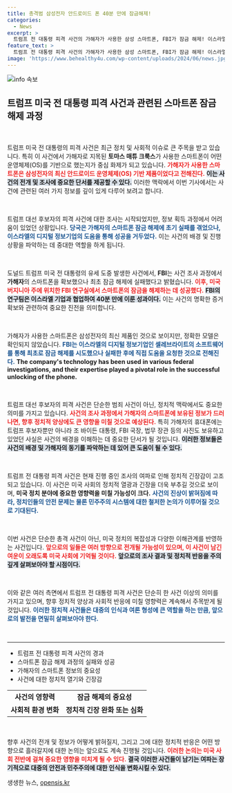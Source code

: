 ```yaml
---
title: 총격범 삼성전자 안드로이드 폰 40분 만에 잠금해제!
categories:
  - News
excerpt: >
  트럼프 전 대통령 피격 사건의 가해자가 사용한 삼성 스마트폰, FBI가 잠금 해제! 이스라엘 기업 도움으로 40분 만에 정보 확보. 놀라운 사건의 전말과 가해자 휴대폰에 담긴 충격적인 사진들, 클릭해서 확인해보세요!
feature_text: >
  트럼프 전 대통령 피격 사건의 가해자가 사용한 삼성 스마트폰, FBI가 잠금 해제! 이스라엘 기업 도움으로 40분 만에 정보 확보. 놀라운 사건의 전말과 가해자 휴대폰에 담긴 충격적인 사진들, 클릭해서 확인해보세요!
image: 'https://www.behealthy4u.com/wp-content/uploads/2024/06/news.jpg'
---
```


<p><img src="https://www.behealthy4u.com/wp-content/uploads/2024/06/news.jpg" alt="info 속보" /></p>

<h2 data-ke-size="size26">트럼프 미국 전 대통령 피격 사건과 관련된 스마트폰 잠금 해제 과정</h2>

<p data-ke-size="size16">&nbsp;</p>

<p>트럼프 미국 전 대통령의 피격 사건은 최근 정치 및 사회적 이슈로 큰 주목을 받고 있습니다. 특히 이 사건에서 가해자로 지목된 <b>토마스 매튜 크룩스</b>가 사용한 스마트폰이 어떤 운영체제(OS)를 기반으로 했는지가 중심 화제가 되고 있습니다. <b><span style="color: #ee2323;">가해자가 사용한 스마트폰은 삼성전자의 최신 안드로이드 운영체제(OS) 기반 제품이었다고 전해진다.</span></b> <b><span style="background-color: #21538527;">이는 사건의 전개 및 조사에 중요한 단서를 제공할 수 있다.</span></b> 이러한 맥락에서 이번 기사에서는 사건에 관련된 여러 가지 정보를 깊이 있게 다루어 보려고 합니다.</p>

<p data-ke-size="size16">&nbsp;</p>

<p>트럼프 대선 후보자의 피격 사건에 대한 조사는 시작되었지만, 정보 획득 과정에서 어려움이 있었던 상황입니다. <b><span style="color: #1a5490;">당국은 가해자의 스마트폰 잠금 해제에 초기 실패를 겪었으나, 이스라엘의 디지털 정보기업의 도움을 통해 성공을 거두었다.</span></b> 이는 사건의 배경 및 진행 상황을 파악하는 데 중대한 역할을 하게 됩니다.</p>

<p data-ke-size="size16">&nbsp;</p>

<p>도널드 트럼프 미국 전 대통령의 유세 도중 발생한 사건에서, <b>FBI</b>는 사건 조사 과정에서 <b>가해자</b>의 스마트폰을 확보했으나 최초 잠금 해제에 실패했다고 밝혔습니다. <b><span style="color: #ee2323;">이후, 미국 버지니아 주에 위치한 FBI 연구실에서 스마트폰의 잠금을 해제하는 데 성공했다.</span></b> <b><span style="background-color: #21538527;">FBI의 연구팀은 이스라엘 기업과 협업하여 40분 만에 이룬 성과이다.</span></b> 이는 사건의 명확한 증거 확보와 관련하여 중요한 진전을 의미합니다.</p>

<p data-ke-size="size16">&nbsp;</p>

<p>가해자가 사용한 스마트폰은 삼성전자의 최신 제품인 것으로 보이지만, 정확한 모델은 확인되지 않았습니다. <b><span style="color: #1a5490;">FBI는 이스라엘의 디지털 정보기업인 셀레브라이트의 소프트웨어를 통해 최초로 잠금 해제를 시도했으나 실패한 후에 직접 도움을 요청한 것으로 전해진다.</span></b> <b>The company's technology has been used in various federal investigations, and their expertise played a pivotal role in the successful unlocking of the phone.</b></p>

<p data-ke-size="size16">&nbsp;</p>

<p>트럼프 대선 후보자의 피격 사건은 단순한 범죄 사건이 아닌, 정치적 맥락에서도 중요한 의미를 가지고 있습니다. <b><span style="color: #ee2323;">사건의 조사 과정에서 가해자의 스마트폰에 보유된 정보가 드러나면, 향후 정치적 양상에도 큰 영향을 미칠 것으로 예상된다.</span></b> 특히 가해자의 휴대폰에는 트럼프 후보자뿐만 아니라 조 바이든 대통령, FBI 국장, 법무 장관 등의 사진도 보유하고 있었던 사실은 사건의 배경을 이해하는 데 중요한 단서가 될 것입니다. <b><span style="background-color: #21538527;">이러한 정보들은 사건의 배경 및 가해자의 동기를 파악하는 데 있어 큰 도움이 될 수 있다.</span></b></p>

<p data-ke-size="size16">&nbsp;</p>

<p>트럼프 전 대통령 피격 사건은 현재 진행 중인 조사의 여파로 인해 정치적 긴장감이 고조되고 있습니다. 이 사건은 미국 사회의 정치적 열광과 긴장을 더욱 부추길 것으로 보이며, <b>미국 정치 분야에 중요한 영향력을 미칠 가능성이 크다.</b> <b><span style="color: #1a5490;">사건의 진상이 밝혀짐에 따라, 정치인들의 안전 문제는 물론 민주주의 시스템에 대한 철저한 논의가 이루어질 것으로 기대된다.</span></b> </p>

<p data-ke-size="size16">&nbsp;</p>

<p>이번 사건은 단순한 총격 사건이 아닌, 미국 정치의 복잡성과 다양한 이해관계를 반영하는 사건입니다. <b><span style="color: #ee2323;">앞으로의 일들은 여러 방향으로 전개될 가능성이 있으며, 이 사건이 남긴 여운이 오래도록 미국 사회에 기억될 것이다.</span></b> <b><span style="background-color: #21538527;">앞으로의 조사 결과 및 정치적 반응을 주의 깊게 살펴보아야 할 시점이다.</span></b></p>

<p data-ke-size="size16">&nbsp;</p>

<p>이와 같은 여러 측면에서 트럼프 전 대통령 피격 사건은 단순히 한 사건 이상의 의미를 가지고 있으며, 향후 정치적 양상과 사회적 반응에 미칠 영향력은 계속해서 주목받게 될 것입니다. <b><span style="color: #1a5490;">이러한 정치적 사건들은 대중의 인식과 여론 형성에 큰 역할을 하는 만큼, 앞으로의 발전을 면밀히 살펴보아야 한다.</span></b> </p>

<p data-ke-size="size16">&nbsp;</p>

<hr>

<ul>
  <li>트럼프 전 대통령 피격 사건의 경과</li>
  <li>스마트폰 잠금 해제 과정의 실패와 성공</li>
  <li>가해자의 스마트폰 정보의 중요성</li>
  <li>사건에 대한 정치적 열기와 긴장감</li>
</ul>

<table style="width:100%">
  <tr>
    <td style="text-align: center; height: 17px;"><b>사건의 영향력</b></td>
    <td style="text-align: center; height: 17px;"><b>잠금 해제의 중요성</b></td>
  </tr>
  <tr>
    <td style="text-align: center; height: 17px;"><b>사회적 환경 변화</b></td>
    <td style="text-align: center; height: 17px;"><b>정치적 긴장 완화 또는 심화</b></td>
  </tr>
</table>

<p data-ke-size="size16">&nbsp;</p>

<p>향후 사건의 전개 및 정보가 어떻게 밝혀질지, 그리고 그에 대한 정치적 반응은 어떤 방향으로 흘러갈지에 대한 논의는 앞으로도 계속 진행될 것입니다. <b><span style="color: #ee2323;">이러한 논의는 미국 사회 전반에 걸쳐 중요한 영향을 미치게 될 수 있다.</span></b> <b><span style="background-color: #21538527;">결국 이러한 사건들이 남기는 여파는 장기적으로 대중의 안전과 민주주의에 대한 인식을 변화시킬 수 있다.</span></b></p>
생생한 뉴스, <a href="https://opensis.kr" rel="dofollow">opensis.kr</a>


